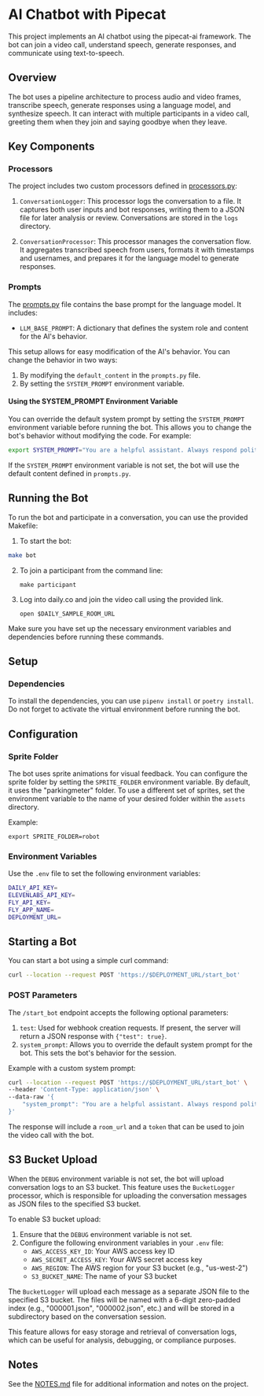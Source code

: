 # AI Chatbot with Pipecat

This project implements an AI chatbot using the pipecat-ai framework. The bot can join a video call, understand speech,
generate responses, and communicate using text-to-speech.

## Overview

The bot uses a pipeline architecture to process audio and video frames, transcribe speech, generate responses using a
language model, and synthesize speech. It can interact with multiple participants in a video call, greeting them when
they join and saying goodbye when they leave.

## Key Components

### Processors

The project includes two custom processors defined in [processors.py](processors.py):

1. `ConversationLogger`: This processor logs the conversation to a file. It captures both user inputs and bot responses, writing them to a JSON file for later analysis or review. Conversations are stored in the `logs` directory.

2. `ConversationProcessor`: This processor manages the conversation flow. It aggregates transcribed speech from users, formats it with timestamps and usernames, and prepares it for the language model to generate responses.

### Prompts

The [prompts.py](prompts.py) file contains the base prompt for the language model. It includes:

- `LLM_BASE_PROMPT`: A dictionary that defines the system role and content for the AI's behavior.

This setup allows for easy modification of the AI's behavior. You can change the behavior in two ways:

1. By modifying the `default_content` in the `prompts.py` file.
2. By setting the `SYSTEM_PROMPT` environment variable.

#### Using the SYSTEM_PROMPT Environment Variable

You can override the default system prompt by setting the `SYSTEM_PROMPT` environment variable before running the bot. This allows you to change the bot's behavior without modifying the code. For example:

```bash
export SYSTEM_PROMPT="You are a helpful assistant. Always respond politely and concisely."
```

If the `SYSTEM_PROMPT` environment variable is not set, the bot will use the default content defined in `prompts.py`.

## Running the Bot

To run the bot and participate in a conversation, you can use the provided Makefile:

1. To start the bot:

```bash
make bot
```

2. To join a participant from the command line:
   ```
   make participant
   ```

3. Log into daily.co and join the video call using the provided link.
   ```
   open $DAILY_SAMPLE_ROOM_URL
   ```

Make sure you have set up the necessary environment variables and dependencies before running these commands.

## Setup

### Dependencies

To install the dependencies, you can use `pipenv install` or `poetry install`. Do not forget to activate the virtual environment before running the bot.

## Configuration

### Sprite Folder

The bot uses sprite animations for visual feedback. You can configure the sprite folder by setting the `SPRITE_FOLDER` environment variable. By default, it uses the "parkingmeter" folder. To use a different set of sprites, set the environment variable to the name of your desired folder within the `assets` directory.

Example:
```
export SPRITE_FOLDER=robot
```

### Environment Variables

Use the `.env` file to set the following environment variables:

```bash
DAILY_API_KEY=
ELEVENLABS_API_KEY=
FLY_API_KEY=
FLY_APP_NAME=
DEPLOYMENT_URL=
```

## Starting a Bot

You can start a bot using a simple curl command:

```bash
curl --location --request POST 'https://$DEPLOYMENT_URL/start_bot'
```

### POST Parameters

The `/start_bot` endpoint accepts the following optional parameters:

1. `test`: Used for webhook creation requests. If present, the server will return a JSON response with `{"test": true}`.
2. `system_prompt`: Allows you to override the default system prompt for the bot. This sets the bot's behavior for the session.

Example with a custom system prompt:

```bash
curl --location --request POST 'https://$DEPLOYMENT_URL/start_bot' \
--header 'Content-Type: application/json' \
--data-raw '{
    "system_prompt": "You are a helpful assistant. Always respond politely and concisely."
}'
```

The response will include a `room_url` and a `token` that can be used to join the video call with the bot.

## S3 Bucket Upload

When the `DEBUG` environment variable is not set, the bot will upload conversation logs to an S3 bucket. This feature uses the `BucketLogger` processor, which is responsible for uploading the conversation messages as JSON files to the specified S3 bucket.

To enable S3 bucket upload:

1. Ensure that the `DEBUG` environment variable is not set.
2. Configure the following environment variables in your `.env` file:
   - `AWS_ACCESS_KEY_ID`: Your AWS access key ID
   - `AWS_SECRET_ACCESS_KEY`: Your AWS secret access key
   - `AWS_REGION`: The AWS region for your S3 bucket (e.g., "us-west-2")
   - `S3_BUCKET_NAME`: The name of your S3 bucket

The `BucketLogger` will upload each message as a separate JSON file to the specified S3 bucket. The files will be named with a 6-digit zero-padded index (e.g., "000001.json", "000002.json", etc.) and will be stored in a subdirectory based on the conversation session.

This feature allows for easy storage and retrieval of conversation logs, which can be useful for analysis, debugging, or compliance purposes.

## Notes

See the [NOTES.md](NOTES.md) file for additional information and notes on the project.